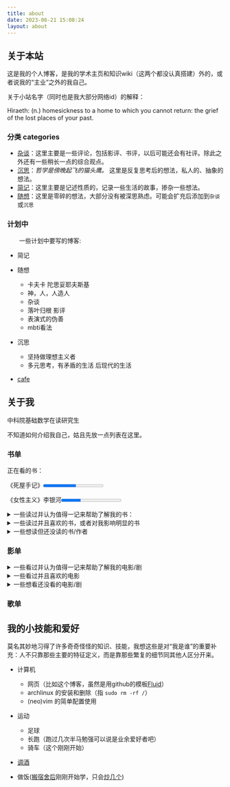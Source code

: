 ```yaml
---
title: about
date: 2023-06-21 15:08:24
layout: about
---
```


## 关于本站

这是我的个人博客，是我的学术主页和知识wiki（这两个都没认真搭建）外的，或者说我的“主业”之外的我自己。

关于小站名字（同时也是我大部分网络id）的解释：

<p class="note note-primary">
Hiraeth: (n.) homesickness to a home to which you cannot return: the grief of the lost places of your past.
</p>

### 分类 categories
<!-- 
- comment
- contemplation
- record
- caprice 
-->

- [杂谈](/hexo/categories/杂谈)：这里主要是一些评论，包括影评、书评，以后可能还会有社评。除此之外还有一些稍长一点的综合观点。
- [沉思](/hexo/categories/沉思)：_哲学是傍晚起飞的猫头鹰。_ 这里是反复思考后的想法，私人的、抽象的想法。
- [简记](/hexo/categories/简记)：这里主要是记述性质的，记录一些生活的故事，掺杂一些想法。
- [随想](/hexo/categories/随想)：这里是零碎的想法，大部分没有被深思熟虑。可能会扩充后添加到`杂谈`或`沉思`

### 计划中

&emsp;&emsp;一些计划中要写的博客:

- 简记
- 随想
  - 卡夫卡 陀思妥耶夫斯基
  - 神，人，人造人
  - 杂谈
  - 落叶归根 影评
  - 表演式的伪善
  - mbti看法

- 沉思
  - 坚持做理想主义者
  - 多元思考，有矛盾的生活 后现代的生活

- [cafe](/hexo/food)
 
## 关于我

中科院基础数学在读研究生

不知道如何介绍我自己，姑且先放一点列表在这里。

### 书单

正在看的书：

《死屋手记》<progress max=395 value=217></progress>

《女性主义》李银河<progress max=306 value=99></progress>

<details><summary>一些读过并认为值得一记来帮助了解我的书：</summary>

- 知识与爱情
- 悉达多
- 荒原狼
- 一只特立独行的猪 （王小波短篇集）
- 娱乐至死
- 乌合之众
- 我们赖以生存的隐喻
- 时髦的空话 2023-10-27
- 三体
- 献给阿尔吉侬的花束
- 事实
- 救猫咪 2023-11-10
- 数学领域中的发明心理学
- 现代艺术150年
- 艺术的故事
- 现代西方哲学史十五讲 张汝伦
- 我们生活在巨大的差距里
- 抑郁症的历史
- 单向度的人
- 他者的消失
- 论人类不平等的起源和基础
- 家庭、私有制和国家的起源
- 苏菲的世界
- 当尼采哭泣
- 存在主义咖啡馆
- 西方哲学史 罗素
- 月亮与六便士
- 卡夫卡精品集（城堡，一条狗的研究，地洞 等） 2023-11-10
- 寂寞的游戏
- 现代西方哲学新编
- 美丽新世界
- 1984
- 我们
- 动物庄园
- 人类群星闪耀时
- 父权制与资本主义
- 韩寒的大部分小说和杂文集
- 复杂
- 时间简史
- 大宇之形
- 宇宙的琴弦
- 生命是什么
- 物理学的困惑
- 未来五十年
</details>

<details><summary>一些读过并且喜欢的书，或者对我影响明显的书</summary>

- 霍乱时期的爱情
- 情人
- 被侮辱与损害的人
- 卡拉马佐夫兄弟
- 白痴
- 罪与罚
- 群魔
- 西西弗神话
- 鼠疫
- 局外人
- 不能承受的生命之轻
- 卡夫卡短篇《在流放地》《饥饿艺术家》
- 伊凡·伊里奇之死
- 海明威短篇集《乞力马扎罗的雪》
- 西方哲学史十五讲 张志伟
- 存在主义是一种人道主义
- 小王子

</details>

<details><summary>一些想读但还没读的书/作者</summary>

- 诗人的迟缓
- 地下室手记
- 死屋手记
- 机械复制时代的艺术品
- 对空演说
- 全球通史
- 在路上
- 疯癫文明史
- 规劝与惩罚
- 科学革命的结构
- 博尔赫斯
- 鲁迅
- 鲍德里亚
- 卡夫卡
</details>

### 影单

<details><summary>一些看过并认为值得一记来帮助了解我的电影/剧</summary>

- 云图
- 新蝙蝠侠
- 好时光
- 瑞士军刀男
- 甲方乙方
- 瞬息全宇宙
- 罗小黑战记
- JOJO 动画1-6 漫画飙马野郎
- 动物狂想曲
- 血战钢锯岭
- 现代启示录
- 阿甘正传
- 肖申克的救赎
- 当幸福来敲门
- 幸福终点站
- 白日梦想家
- 遗愿清单
- 八恶人
- 被解放的姜戈
- 降临
- 沙丘
- Mad Max
- 遇见你之前
- 德奥 莫扎特
- 茶馆
- 罗密欧与朱丽叶 （小李子的电影）
- 新奥特曼
- 美国精神病人
- 十二宫
- 奥本海默
- 敦刻尔克
- 1917
- 美丽人生
- 一个名叫欧维的男人决定去死
- 钢琴家
- 布达佩斯大饭店
- 冒牌上尉
- 鸟人
- 了不起的盖茨比
- 伯德小姐
- 小妇人
- 芭比
- 人工智能
- 返老还童
- 普罗米修斯 异形：契约
- 正义联盟导剪版
- V字仇杀队
- 守望者
- 李米的猜想
- 人生大事
- 十二公民
- 钢的琴
- 追凶者也
- 后会无期
- 飞驰人生
- 宇宙探索俱乐部
- 一出好戏
- 呆头鹅
- 开罗紫玫瑰
- 业余小偷
- 非强力春药
- 咖啡公社
- 独家新闻
- 午夜巴塞罗那
- 赛末点
- 兰戈
- 朱诺
- 楚门的世界
- 美丽心灵
- 心灵捕手
- 天才不能承受之重
- 无罪的罪人
- 美国丽人
- 斗牛
- 摩登时代
- 沉默的羔羊
- 烈日灼心
- 白日焰火
- 老无所依
- 无名之辈
</details>

<details><summary>一些看过并且喜欢的电影</summary>

- 攻壳机动队 95，无罪，SAC，SSS （2045太垃圾了）
- 模仿游戏
- 知无涯者
- 阿飞正传
- 大鱼
- 两小无猜
- 麦兜故事
- Once
- 爱在黎明破晓前
- 爱在日落黄昏时
- 廊桥遗梦
- 两小无猜
- 机器人瓦力
- 酒精计划
- 困在时间里的父亲
- 落叶归根
- 婚姻故事
- 红辣椒 千年女优 东京教父 未麻的部屋
- 海边的曼彻斯特
- 搏击俱乐部
- 银翼杀手 银翼杀手：2049
- 2001太空漫游
- EVA TV版，旧剧场版，新剧场版
- 春宵苦短，少女前进吧
- 平家物语：犬王
- Marry and Max
- 一粒沙
- 蝙蝠侠大战超人
- 守望者
- 蜘蛛侠：纵横宇宙
- 全明星超人 红头罩之下 （DC动画）
- 安妮霍尔
- 午夜巴黎
- 子弹横飞百老汇
- 两杆大烟枪
- 偷拐抢骗
- 落水狗
- 低俗小说
- 爆裂鼓手
- 爱乐之城
- 超脱
- 梅尔罗斯
- 犬之力
</details>

<details><summary>一些想看还没看的电影/剧</summary>

- 红白蓝三部曲
- 平原上的夏洛克
- 法外之徒

</details>

### 歌单

## 我的小技能和爱好

莫名其妙地习得了许多奇奇怪怪的知识、技能，我想这些是对“我是谁”的重要补充：人不只靠那些主要的特征定义，而是靠那些繁复的细节同其他人区分开来。

- 计算机
  - 网页（比如这个博客，虽然是用github的模板[Fluid](https://github.com/fluid-dev/hexo-theme-fluid)）
  - archlinux 的安装和删除（指 `sudo rm -rf /`）
  - (neo)vim 的简单配置使用

- 运动
  - 足球
  - 长跑（跑过几次半马勉强可以说是业余爱好者吧）
  - 骑车（这个刚刚开始）
- [调酒](https://hiraethecho.github.io/wiki/Life/cocktail/)
- 做饭([搬宿舍后](/hexo/简记/dormitory)刚刚开始学，只会[炒几个](/hexo/简记/cook))
